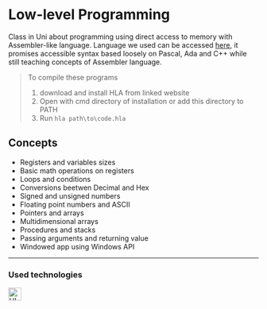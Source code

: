 # Low-level Programming
Class in Uni about programming using direct access to memory with Assembler-like language. Language we used can be accessed [here][hla], it promises accessible syntax based loosely on Pascal, Ada and C++ while still teaching concepts of Assembler language.
> To compile these programs 
> 1. download and install HLA from linked website
> 2. Open with cmd directory of installation or add this directory to PATH
> 3. Run `hla path\to\code.hla`
## Concepts
- Registers and variables sizes
- Basic math operations on registers
- Loops and conditions
- Conversions beetwen Decimal and Hex
- Signed and unsigned numbers
- Floating point numbers and ASCII
- Pointers and arrays
- Multidimensional arrays
- Procedures and stacks
- Passing arguments and returning value
- Windowed app using Windows API
---
### Used technologies
[<img align="left" width="26px" style="padding: 0 20px 20px 0" alt="HLA" src="https://user-images.githubusercontent.com/33003089/217233651-b05042bc-841f-4927-85c6-d81f92dcbe9c.png"/>][hla]

[hla]: https://www.plantation-productions.com/Webster/HighLevelAsm/index.html